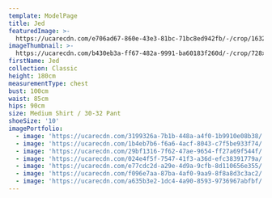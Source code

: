 ```yaml
---
template: ModelPage
title: Jed
featuredImage: >-
  https://ucarecdn.com/e706ad67-860e-43e3-81bc-71bc8ed942fb/-/crop/1632x1054/0,111/-/preview/
imageThumbnail: >-
  https://ucarecdn.com/b430eb3a-ff67-482a-9991-ba60183f260d/-/crop/728x1000/66,0/-/preview/
firstName: Jed
collection: Classic
height: 180cm
measurementType: chest
bust: 100cm
waist: 85cm
hips: 90cm
size: Medium Shirt / 30-32 Pant
shoeSize: '10'
imagePortfolio:
  - image: 'https://ucarecdn.com/3199326a-7b1b-448a-a4f0-1b9910e08b38/'
  - image: 'https://ucarecdn.com/1b4eb7b6-f6a6-4acf-8043-c7f5be933f74/'
  - image: 'https://ucarecdn.com/29bf1316-7f62-47ae-9654-ff27a69f544f/'
  - image: 'https://ucarecdn.com/024e4f5f-7547-41f3-a36d-efc38391779a/'
  - image: 'https://ucarecdn.com/e77cdc2d-a29e-4d9a-9cfb-8d110656e355/'
  - image: 'https://ucarecdn.com/f096e7aa-87ba-4af0-9aa9-8f8a8d3c3ac2/'
  - image: 'https://ucarecdn.com/a635b3e2-1dc4-4a90-8593-9736967abfbf/'
---
```


